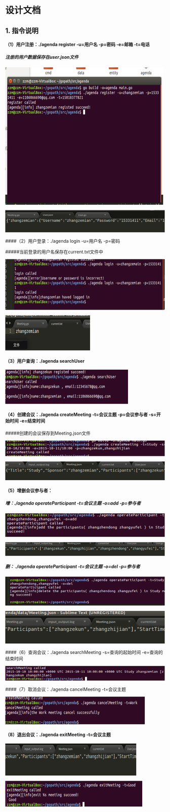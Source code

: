 # 设计文档

## 1. 指令说明

#### （1）用户注册：./agenda register  -u=用户名 -p=密码 -e=邮箱 -t=电话

##### 注册的用户数据保存在user.json文件

![1](程序截图/1.png)

![1](程序截图/2.png)

####（2）用户登录：./agenda login -u=用户名 -p=密码

#####当前登录的用户名保存在current.txt文件中

![1](程序截图/3.png)

![1](程序截图/4.png)

#### （3）用户查询：./agenda searchUser

![1](程序截图/5.png)

#### （4）创建会议：./agenda createMeeting -t=会议主题 -p=会议参与者 -s=开始时间 -e=结束时间

#####创建的会议保存到Meeting.json文件

![1](程序截图/6.png)

![1](程序截图/7.png)

#### （5）增删会议参与者：

#####             增：./agenda operateParticipant -t=会议主题 -o=add -p=参与者

![1](程序截图/8.png)

![1](程序截图/9.png)

#####             删： ./agenda operateParticipant -t=会议主题 -o=del -p=参与者 

![1](程序截图/10.png)

![1](程序截图/11.png)

####（6）查询会议：./agenda searchMeeting -s=查询的起始时间 -e=查询的结束时间

![1](程序截图/12.png)

####（7）取消会议：./agenda cancelMeeting -t=会议主题

![1](程序截图/13.png)

#### （8）退出会议：./agenda exitMeeting -t=会议主题

![1](程序截图/14.png)

![1](程序截图/15.png)







